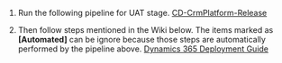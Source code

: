 1. Run the following pipeline for UAT stage.
[CD-CrmPlatform-Release](https://dev.azure.com/TASMUCP/TASMU%20Central%20Platform/_build?definitionId=111)

2. Then follow steps mentioned in the Wiki below. The items marked as **[Automated]** can be ignore because those steps are automatically performed by the pipeline above.
[Dynamics 365 Deployment Guide](/Overview/DevOps/Dynamics-365-Deployment-Guide)